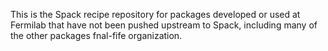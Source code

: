This is the Spack recipe repository for packages developed or used at Fermilab 
that have not been pushed upstream to Spack, including many of the other packages fnal-fife organization.
